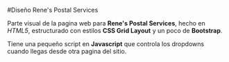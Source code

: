 #Diseño Rene's Postal Services

Parte visual de la pagina web para **Rene's Postal Services**, hecho en *HTML5*, estructurado con estilos **CSS Grid Layout** y un poco de **Bootstrap**.

Tiene una pequeño script en **Javascript** que controla los dropdowns cuando llegas desde otra pagina del sitio.